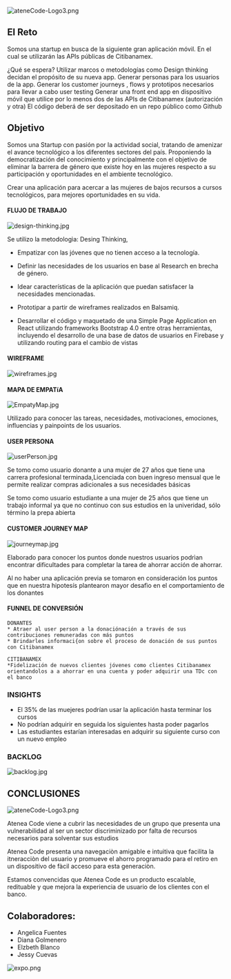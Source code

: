 ![ateneCode-Logo3.png](src/components/images/ateneCode-Logo3.png)

## El Reto
Somos una startup en busca de la siguiente gran aplicación móvil. En el cual se utilizarán las APIs públicas de Citibanamex.

¿Qué se espera?
Utilizar marcos o metodologías como Design thinking decidan el propósito de su nueva app.
Generar personas para los usuarios de la app.
Generar los customer journeys , flows y prototipos necesarios para llevar a cabo user testing
Generar una front end app en dispositivo móvil que utilice por lo menos dos de las APIs de Citibanamex (autorización y otra)
El código deberá de ser depositado en un repo público como Github



## Objetivo

Somos una Startup con pasión por la actividad social, tratando de amenizar el avance tecnológico a los diferentes sectores del país. 
Proponiendo la democratización del conocimiento y principalmente con el objetivo de eliminar la barrera de género que existe hoy en las mujeres respecto a su participación y oportunidades en el ambiente tecnológico. 


Crear una aplicación para acercar a las mujeres de bajos recursos a cursos tecnológicos, para  mejores oportunidades en su vida.

#### FLUJO DE TRABAJO
![design-thinking.jpg](src/components/images/design-thinking.jpg)

Se utilizo la metodologìa: Desing Thinking,

* Empatizar con las jóvenes que no tienen acceso a la tecnología.

* Definir las necesidades de los usuarios en base al Research en brecha de género.

* Idear características de la aplicación que puedan satisfacer la necesidades mencionadas.

* Prototipar a partir de wireframes realizados en Balsamiq.

* Desarrollar el código y maquetado de una Simple Page Application en React utilizando frameworks Bootstrap 4.0 entre otras herramientas, incluyendo el desarrollo de una base de datos de usuarios en Firebase y utilizando routing para el cambio de vistas

#### WIREFRAME
![wireframes.jpg](src/components/images/wireframes.jpg)

#### MAPA DE EMPATíA
![EmpatyMap.jpg](src/components/images/EmpatyMap.jpg)

Utilizado para conocer las tareas, necesidades, motivaciones, emociones, influencias y painpoints de los usuarios.


#### USER PERSONA
![userPerson.jpg](src/components/images/userPerson.jpg)

Se tomo como usuario donante a una mujer de 27 años que tiene una carrera profesional terminada,Licenciada con buen ingreso mensual que le permite realizar compras adicionales a sus necesidades básicas

Se tomo como usuario estudiante a una mujer de 25 años que tiene un trabajo informal ya que no continuo con sus estudios en la univeridad, sólo término la prepa abierta


#### CUSTOMER JOURNEY MAP
![journeymap.jpg](src/components/images/journeymap.jpg)

Elaborado para conocer los puntos donde nuestros usuarios podrìan encontrar dificultades para completar la tarea de ahorrar acción de ahorrar.

Al no haber una aplicación previa se tomaron en consideración los puntos que en nuestra hipotesís plantearon mayor desafìo en el comportamiento de los donantes

#### FUNNEL DE CONVERSIÓN
    DONANTES
    * Atraer al user person a la donaciónación a través de sus contribuciones remuneradas con más puntos
    * Brindarles informaci{on sobre el proceso de donación de sus puntos con Citibanamex
    
    CITIBANAMEX
    *Fidelización de nuevos clientes jóvenes como clientes Citibanamex orientandolos a a ahorrar en una cuenta y poder adquirir una TDc con el banco

### INSIGHTS

- El 35% de las muejeres podrían usar la aplicación hasta terminar los cursos
- No podrían adquirir en seguida los siguientes hasta poder pagarlos
- Las estudiantes estarían interesadas en adquirir su siguiente curso con un nuevo empleo


### BACKLOG
![backlog.jpg](src/components/images/backlog.jpg)

## CONCLUSIONES
![ateneCode-Logo3.png](src/components/images/ateneCode-Logo3.png)

Atenea Code viene a cubrir las necesidades de un grupo que presenta una vulnerabilidad al ser un sector discriminizado por falta de recursos necesarios para solventar sus estudios

Atenea Code presenta una navegaciòn amigable e intuitiva que facilita la itneracciòn del usuario y promueve el ahorro programado para el retiro en un dispositivo de fàcil acceso para esta generaciòn.

Estamos convencidas que Atenea Code es un producto escalable, redituable y que mejora la experiencia de usuario de los clientes con el banco.



## Colaboradores:

* Angelica Fuentes
* Diana Golmenero
* Elzbeth Blanco
* Jessy Cuevas

![expo.png](src/components/images/expo.png)
